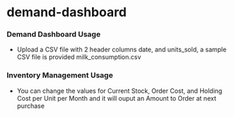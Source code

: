 # demand-dashboard

### Demand Dashboard Usage
- Upload a CSV file with 2 header columns date, and units_sold, a sample CSV file is provided milk_consumption.csv

### Inventory Management Usage
- You can change the values for Current Stock, Order Cost, and Holding Cost per Unit per Month and it will ouput an Amount to Order at next purchase
